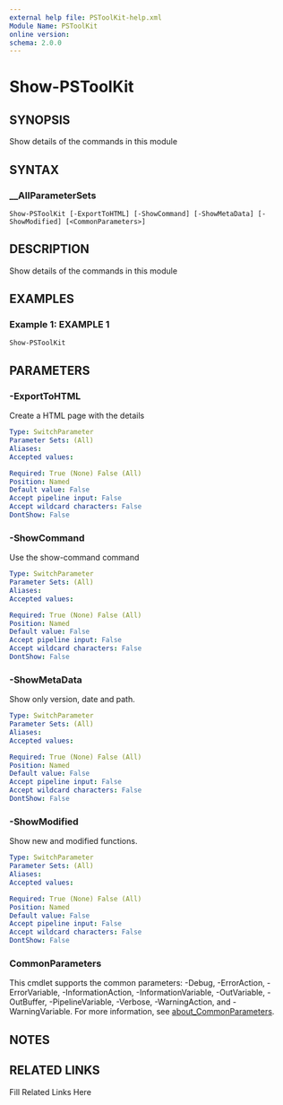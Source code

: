 ```yaml
---
external help file: PSToolKit-help.xml
Module Name: PSToolKit
online version: 
schema: 2.0.0
---
```


# Show-PSToolKit

## SYNOPSIS

Show details of the commands in this module

## SYNTAX

### __AllParameterSets

```
Show-PSToolKit [-ExportToHTML] [-ShowCommand] [-ShowMetaData] [-ShowModified] [<CommonParameters>]
```

## DESCRIPTION

Show details of the commands in this module


## EXAMPLES

### Example 1: EXAMPLE 1

```
Show-PSToolKit
```








## PARAMETERS

### -ExportToHTML

Create a HTML page with the details

```yaml
Type: SwitchParameter
Parameter Sets: (All)
Aliases: 
Accepted values: 

Required: True (None) False (All)
Position: Named
Default value: False
Accept pipeline input: False
Accept wildcard characters: False
DontShow: False
```

### -ShowCommand

Use the show-command command

```yaml
Type: SwitchParameter
Parameter Sets: (All)
Aliases: 
Accepted values: 

Required: True (None) False (All)
Position: Named
Default value: False
Accept pipeline input: False
Accept wildcard characters: False
DontShow: False
```

### -ShowMetaData

Show only version, date and path.

```yaml
Type: SwitchParameter
Parameter Sets: (All)
Aliases: 
Accepted values: 

Required: True (None) False (All)
Position: Named
Default value: False
Accept pipeline input: False
Accept wildcard characters: False
DontShow: False
```

### -ShowModified

Show new and modified functions.

```yaml
Type: SwitchParameter
Parameter Sets: (All)
Aliases: 
Accepted values: 

Required: True (None) False (All)
Position: Named
Default value: False
Accept pipeline input: False
Accept wildcard characters: False
DontShow: False
```


### CommonParameters

This cmdlet supports the common parameters: -Debug, -ErrorAction, -ErrorVariable, -InformationAction, -InformationVariable, -OutVariable, -OutBuffer, -PipelineVariable, -Verbose, -WarningAction, and -WarningVariable. For more information, see [about_CommonParameters](http://go.microsoft.com/fwlink/?LinkID=113216).

## NOTES



## RELATED LINKS

Fill Related Links Here

